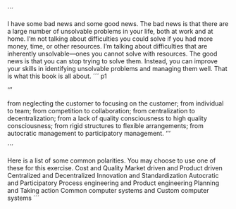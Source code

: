 ´´´


I have some bad news and some good news. The bad news is that there are a large number of unsolvable problems in your life, both at work and at home. I’m not talking about difficulties you could solve if you had more money, time, or other resources. I’m talking about difficulties that are inherently unsolvable—ones you cannot solve with resources. The good news is that you can stop trying to solve them. Instead, you can improve your skills in identifying unsolvable problems and managing them well. That is what this book is all about.
´´´ p1


‘’’

from neglecting the customer to focusing on the customer; from individual to team; from competition to collaboration; from centralization to decentralization; from a lack of quality consciousness to high quality consciousness; from rigid structures to flexible arrangements; from autocratic management to participatory management.
‘’’ 

´´´

Here is a list of some common polarities. You may choose to use one of these for this exercise. Cost and Quality Market driven and Product driven Centralized and Decentralized Innovation and Standardization Autocratic and Participatory Process engineering and Product engineering Planning and Taking action Common computer systems and Custom computer systems
´´´